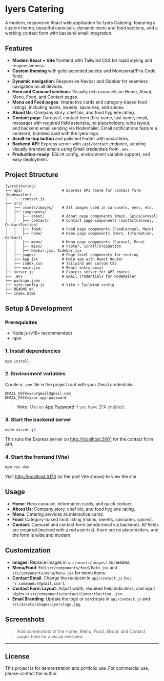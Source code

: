 # Iyers Catering

A modern, responsive React web application for Iyers Catering, featuring a custom theme, beautiful carousels, dynamic menu and food sections, and a working contact form with backend email integration.


## Features

- **Modern React + Vite** frontend with Tailwind CSS for rapid styling and responsiveness.
- **Custom theming** with gold-accented palette and Montserrat/Fira Code fonts.
- **Dynamic navigation**: Responsive Navbar and Sidebar for seamless navigation on all devices.
- **Hero and Carousel sections**: Visually rich carousels on Home, About, Menu, Food, and Contact pages.
- **Menu and Food pages**: Interactive cards and category-based food listings, including mains, sweets, savouries, and spices.
- **About Us**: Company story, chef bio, and food hygiene rating.
- **Contact page**: Carousel, contact form (first name, last name, email, message) with required field asterisks, no placeholders, wide layout, and backend email sending via Nodemailer. Email notifications feature a centered, branded card with the Iyers logo.
- **Scroll-to-top button** and polished Footer with social links.
- **Backend API**: Express server with `/api/contact` endpoint, sending visually branded emails using Gmail credentials from `.env`.
- **Production-ready**: ESLint config, environment variable support, and easy deployment.

## Project Structure

```
IyersCatering/
├── api/                  # Express API route for contact form (Nodemailer)
│   └── contact.js
├── src/
│   ├── assets/images/    # All images used in carousels, menu, etc.
│   ├── components/
│   │   ├── about/        # About page components (Main, SpiceCarosel)
│   │   ├── contact/      # Contact page components (ContactCarosel, ContactSection)
│   │   ├── food/         # Food page components (FoodCarosel, Main)
│   │   ├── home/         # Home page components (Hero, Information, Contact)
│   │   ├── menu/         # Menu page components (Carosel, Menu)
│   │   ├── misc/         # Footer, ScrollToTopButton
│   │   ├── Navbar.jsx, Sidebar.jsx
│   ├── pages/            # Page-level components for routing
│   ├── App.jsx           # Main app with React Router
│   ├── index.css         # Tailwind and custom CSS
│   ├── main.jsx          # React entry point
├── server.js             # Express server for API routes
├── .env                  # Email credentials for Nodemailer
├── package.json
├── vite.config.js        # Vite + Tailwind config
├── README.md
└── index.html
```

## Setup & Development

### Prerequisites

- Node.js (v18+ recommended)
- npm

### 1. Install dependencies

```powershell
npm install
```

### 2. Environment variables

Create a `.env` file in the project root with your Gmail credentials:

```
EMAIL_USER=yourgmail@gmail.com
EMAIL_PASS=your-app-password
```

> **Note:** Use an [App Password](https://support.google.com/accounts/answer/185833) if you have 2FA enabled.

### 3. Start the backend server

```powershell
node server.js
```

This runs the Express server on [http://localhost:3001](http://localhost:3001) for the contact form API.

### 4. Start the frontend (Vite)

```powershell
npm run dev
```

Visit [http://localhost:5173](http://localhost:5173) (or the port Vite shows) to view the site.

## Usage

- **Home**: Hero carousel, information cards, and quick contact.
- **About Us**: Company story, chef bio, and food hygiene rating.
- **Menu**: Catering services as interactive cards.
- **Food**: Category-based food listing (mains, sweets, savouries, spices).
- **Contact**: Carousel and contact form (sends email via backend). All fields are required (marked with a red asterisk), there are no placeholders, and the form is wide and modern.

## Customization

- **Images**: Replace images in `src/assets/images/` as needed.
- **Menu/Food**: Edit `src/components/food/Main.jsx` and `src/components/menu/Menu.jsx` for menu items.
- **Contact Email**: Change the recipient in `api/contact.js` (`to: 'r.commandur@gmail.com'`).
- **Contact Form Layout**: Adjust width, required field indicators, and input styles in `src/components/contact/ContactSection..jsx`.
- **Email Branding**: Update the logo or card style in `api/contact.js` and `src/assets/images/iyerslogo.jpg`.

## Screenshots

> Add screenshots of the Home, Menu, Food, About, and Contact pages here for a visual overview.

---

## License

This project is for demonstration and portfolio use. For commercial use, please contact the author.